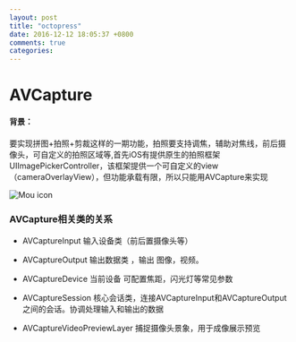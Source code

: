 ```yaml
---
layout: post
title: "octopress"
date: 2016-12-12 18:05:37 +0800
comments: true
categories: 
---
```



# AVCapture
#### 背景：
要实现拼图+拍照+剪裁这样的一期功能，拍照要支持调焦，辅助对焦线，前后摄像头，可自定义的拍照区域等,首先iOS有提供原生的拍照框架UIImagePickerController，该框架提供一个可自定义的view（cameraOverlayView），但功能承载有限，所以只能用AVCapture来实现

![Mou icon](http://cdn.withme.cn/withme.back.u.4c0322b60468ae82fa32fd77b329cfde.png
            )
### AVCapture相关类的关系
* AVCaptureInput 输入设备类（前后置摄像头等）
* AVCaptureOutput 输出数据类 ，输出 图像，视频。
* AVCaptureDevice  当前设备 可配置焦距，闪光灯等常见参数
* AVCaptureSession 核心会话类，连接AVCaptureInput和AVCaptureOutput之间的会话。协调处理输入和输出的数据

* AVCaptureVideoPreviewLayer 捕捉摄像头景象，用于成像展示预览

